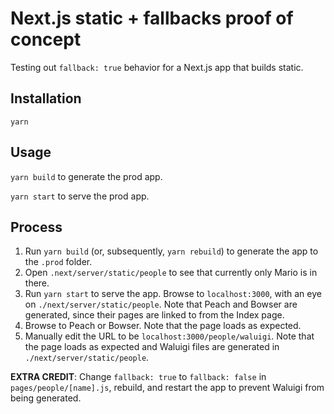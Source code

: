 # Next.js static + fallbacks proof of concept

Testing out `fallback: true` behavior for a Next.js app that builds static.

## Installation

`yarn`

## Usage

`yarn build` to generate the prod app.

`yarn start` to serve the prod app.

## Process

1. Run `yarn build` (or, subsequently, `yarn rebuild`) to generate the app to the `.prod` folder.
1. Open `.next/server/static/people` to see that currently only Mario is in there.
1. Run `yarn start` to serve the app. Browse to `localhost:3000`, with an eye on `./next/server/static/people`. Note that Peach and Bowser are generated, since their pages are linked to from the Index page.
1. Browse to Peach or Bowser. Note that the page loads as expected.
1. Manually edit the URL to be `localhost:3000/people/waluigi`. Note that the page loads as expected and Waluigi files are generated in `./next/server/static/people`.

**EXTRA CREDIT**: Change `fallback: true` to `fallback: false` in `pages/people/[name].js`, rebuild, and restart the app to prevent Waluigi from being generated.
